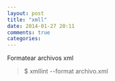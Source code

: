 ```yaml
---
layout: post
title: "xmll"
date: 2014-01-27 20:11
comments: true
categories: 
---
```

Formatear archivos xml

>$ xmllint --format archivo.xml

